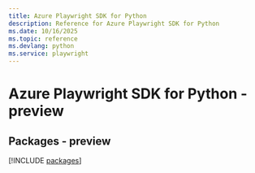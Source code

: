 ```yaml
---
title: Azure Playwright SDK for Python
description: Reference for Azure Playwright SDK for Python
ms.date: 10/16/2025
ms.topic: reference
ms.devlang: python
ms.service: playwright
---
```

# Azure Playwright SDK for Python - preview
## Packages - preview
[!INCLUDE [packages](playwright-index.md)]